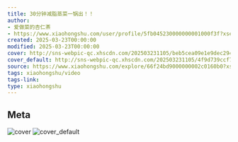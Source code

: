 ```yaml
---
title: 30分钟减脂蒸菜一锅出！！
author:
- 爱做菜的杏仁茶
- https://www.xiaohongshu.com/user/profile/5fb045230000000001000f3f?xsec_token=undefined
created: 2025-03-23T00:00:00
modified: 2025-03-23T00:00:00
cover: http://sns-webpic-qc.xhscdn.com/202503231105/beb5cea09e1e9dec29440bd1eb211475/1040g0083184a03et4c005ntg8khg83pvlesjm60!nc_n_webp_prv_1
cover_default: http://sns-webpic-qc.xhscdn.com/202503231105/4f9d739ccf770dd8ae9ecfe8a75a4a06/1040g0083184a03et4c005ntg8khg83pvlesjm60!nc_n_webp_mw_1
source: https://www.xiaohongshu.com/explore/66f24bd9000000002c0160b0?xsec_token=ABsmiILWoCxrKKBn3vY3XhIrmLHzqmczaC4Wk9il_fYXg=
tags: xiaohongshu/video
tags-link:
type: xiaohongshu
---
```


## Meta

![cover](http://sns-webpic-qc.xhscdn.com/202503231105/beb5cea09e1e9dec29440bd1eb211475/1040g0083184a03et4c005ntg8khg83pvlesjm60!nc_n_webp_prv_1)
![cover_default](http://sns-webpic-qc.xhscdn.com/202503231105/4f9d739ccf770dd8ae9ecfe8a75a4a06/1040g0083184a03et4c005ntg8khg83pvlesjm60!nc_n_webp_mw_1)
